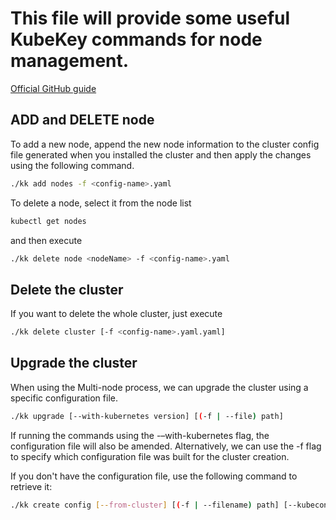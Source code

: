 # This file will provide some useful KubeKey commands for node management.

[Official GitHub guide](https://github.com/kubesphere/kubekey)

## ADD and DELETE node

To add a new node, append the new node information to the cluster config file generated when you installed the cluster and then apply the changes using the following command.
```sh
./kk add nodes -f <config-name>.yaml
```
    
To delete a node, select it from the node list
```sh
kubectl get nodes
```
    
and then execute 
```sh
./kk delete node <nodeName> -f <config-name>.yaml
```

## Delete the cluster

If you want to delete the whole cluster, just execute
```sh
./kk delete cluster [-f <config-name>.yaml.yaml]
```

## Upgrade the cluster

When using the Multi-node process, we can upgrade the cluster using a specific configuration file.
```sh
./kk upgrade [--with-kubernetes version] [(-f | --file) path] 
```
If running the commands using the -–with-kubernetes flag, the configuration file will also be amended. Alternatively, we can use the -f flag to specify which configuration file was built for the cluster creation.

If you don't have the configuration file, use the following command to retrieve it:
```sh
./kk create config [--from-cluster] [(-f | --filename) path] [--kubeconfig path]
```
